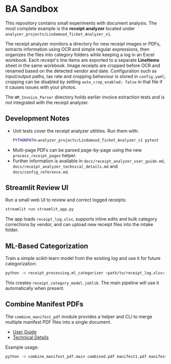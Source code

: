 # BA Sandbox

This repository contains small experiments with document analysis. The most complete example is the **receipt analyzer** located under `analyzer_projects/Lindamood_Ticket_Analyzer_v1`.

The receipt analyzer monitors a directory for new receipt images or PDFs, extracts information using OCR and simple regular expressions, then organizes the files into category folders while keeping a log in an Excel workbook. Each receipt's line items are exported to a separate **LineItems** sheet in the same workbook. Image receipts are cropped before OCR and renamed based on the detected vendor and date. Configuration such as input/output paths, tax rate and cropping behaviour is stored in ``config.yaml``; cropping can be disabled by setting ``auto_crop_enabled: false`` in that file if it causes issues with your photos.

The `WM_Invoice_Parser` directory holds earlier invoice extraction tests and is not integrated with the receipt analyzer.

## Development Notes
- Unit tests cover the receipt analyzer utilities. Run them with:
  ```bash
  PYTHONPATH=analyzer_projects/Lindamood_Ticket_Analyzer_v1 pytest
  ```
- Multi-page PDFs can be parsed page-by-page using the new `process_receipt_pages` helper.
- Further information is available in `docs/receipt_analyzer_user_guide.md`, `docs/receipt_analyzer_technical_details.md` and `docs/config_reference.md`.

## Streamlit Review UI
Run a small web UI to review and correct logged receipts:

```bash
streamlit run streamlit_app.py
```

The app loads `receipt_log.xlsx`, supports inline edits and bulk category
corrections by vendor, and can upload new receipt files into the intake
folder.

## ML-Based Categorization
Train a simple scikit-learn model from the existing log and use it for future
categorization:

```bash
python -m receipt_processing.ml_categorizer <path/to/receipt_log.xlsx>
```

This creates `receipt_category_model.joblib`. The main pipeline will use it
automatically when present.


## Combine Manifest PDFs

The `combine_manifest_pdf` module provides a helper and CLI to merge multiple
manifest PDF files into a single document.

- [User Guide](docs/combine_manifest_pdf_user_guide.md)
- [Technical Details](docs/combine_manifest_pdf_technical_details.md)

Example usage:
```bash
python -m combine_manifest_pdf.main combined.pdf manifest1.pdf manifest2.pdf
```
